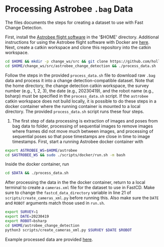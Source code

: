 # Processing Astrobee `.bag` Data

The files documents the steps for creating a dataset to use with Fast Change Detection. 

First, install the [Astrobee flight software](https://github.com/nasa/astrobee) in the '$HOME' directory. Additional instructions for using the Astrobee flight software with Docker are [here](https://docs.google.com/document/d/1Wx54si5_24rz0kJie31X54PIk_k_owT6qzlziGnAWYc/edit?usp=sharing). Next, create a catkin workspace and clone this repository into the catkin workspace.

```bash
cd $HOME && mkdir -p change_ws/src && git clone https://github.com/hollydinkel/astrobee_change_detection --recurse-submodules $HOME/change_ws/src/astrobee_change_detection
cd $HOME/change_ws/src/astrobee_change_detection && ./process_data.sh
```

Follow the steps in the provided `process_data.sh` file to download raw `.bag` data and process it into a change detection-compatible dataset. Note that the home directory, the change detection catkin workspace, the survey number (e.g., 1, 2, 3), the date (e.g., 20230419), and the robot name (e.g., bsharp) must be specified in the `process_data.sh` script. If the `astrobee` catkin workspace does not build locally, it is possible to do these steps in a docker container where the running container is mounted to a local directory. The provided `process_data.sh` script runs these four steps.

1. The first step of data processing is extraction of images and poses from bag data to folder, processing of sequential images to remove images where frames did not move much between images, and processing of sequential poses so that pose timestamps are close in time to image timestamps. First, start a running Astrobee docker container with

```bash
export ASTROBEE_WS=$HOME/astrobee
cd $ASTROBEE_WS && sudo ./scripts/docker/run.sh -m bash
```

Inside the docker container, run

```bash
cd $DATA && ./process_data.sh
```

After processing the data in the the docker container, return to a local terminal to create a `cameras.xml` file for the dataset to use in FastCD. Make sure to change the `fastcd_data_directory` variable in line 21 of `scripts/create_cameras_xml.py` before running this. Also make sure the `DATE` and `ROBOT` arguments match those used in `run.sh`.

```bash
export SURVEY=1
export DATE=20230419
export ROBOT=bsharp
cd $HOME/astrobee_change_detection
python3 scripts/create_cameras_xml.py $SURVEY $DATE $ROBOT
```

Example processed data are provided [here](https://drive.google.com/file/d/1G3sMFmZ3kstxJwPudJo4NLC4ZkHNYkZt/view?usp=drive_link).